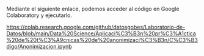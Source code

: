 Mediante el siguiente enlace, podemos acceder al código en Google Colaboratory y ejecutarlo.

https://colab.research.google.com/github/datosgobes/Laboratorio-de-Datos/blob/main/Data%20Science/Aplicaci%C3%B3n%20pr%C3%A1ctica%20de%20t%C3%A9cnicas%20de%20anonimizaci%C3%B3n/C%C3%B3digo/Anonimizacion.ipynb
